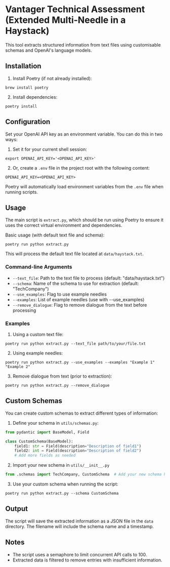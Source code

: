 # Vantager Technical Assessment (Extended Multi-Needle in a Haystack)

This tool extracts structured information from text files using customisable schemas and OpenAI's language models.

## Installation

1. Install Poetry (if not already installed):

```
brew install poetry
```

2. Install dependencies:

```
poetry install
```

## Configuration

Set your OpenAI API key as an environment variable. You can do this in two ways:

1. Set it for your current shell session:

```
export OPENAI_API_KEY='<OPENAI_API_KEY>'
```

2. Or, create a `.env` file in the project root with the following content:

```
OPENAI_API_KEY=<OPENAI_API_KEY>
```

Poetry will automatically load environment variables from the `.env` file when running scripts.

## Usage

The main script is `extract.py`, which should be run using Poetry to ensure it uses the correct virtual environment and dependencies.

Basic usage (with default text file and schema):

```
poetry run python extract.py
```

This will process the default text file located at `data/haystack.txt`.

### Command-line Arguments

- `--text_file`: Path to the text file to process (default: "data/haystack.txt")
- `--schema`: Name of the schema to use for extraction (default: "TechCompany")
- `--use_examples`: Flag to use example needles
- `--examples`: List of example needles (use with --use_examples)
- `--remove_dialogue`: Flag to remove dialogue from the text before processing

### Examples

1. Using a custom text file:

```
poetry run python extract.py --text_file path/to/your/file.txt
```

2. Using example needles:

```
poetry run python extract.py --use_examples --examples "Example 1" "Example 2"
```

3. Remove dialogue from text (prior to extraction):

```
poetry run python extract.py --remove_dialogue
```

## Custom Schemas

You can create custom schemas to extract different types of information:

1. Define your schema in `utils/schemas.py`:

```python
from pydantic import BaseModel, Field

class CustomSchema(BaseModel):
    field1: str = Field(description="Description of field1")
    field2: int = Field(description="Description of field2")
    # Add more fields as needed
```

2. Import your new schema in `utils/__init__.py`

```python
from .schemas import TechCompany, CustomSchema  # Add your new schema here
```

3. Use your custom schema when running the script:

```
poetry run python extract.py --schema CustomSchema
```

## Output

The script will save the extracted information as a JSON file in the `data` directory. The filename will include the schema name and a timestamp.

## Notes

- The script uses a semaphore to limit concurrent API calls to 100.
- Extracted data is filtered to remove entries with insufficient information.
